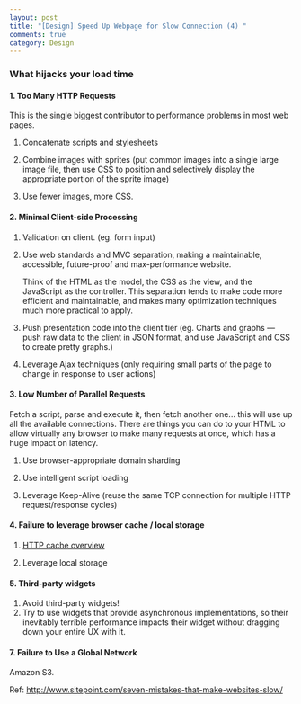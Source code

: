 ```yaml
---
layout: post
title: "[Design] Speed Up Webpage for Slow Connection (4) "
comments: true
category: Design
---
```


### What hijacks your load time

#### 1. Too Many HTTP Requests

This is the single biggest contributor to performance problems in most web pages.

1. Concatenate scripts and stylesheets

1. Combine images with sprites (put common images into a single large image file, then use CSS to position and selectively display the appropriate portion of the sprite image)

1. Use fewer images, more CSS.

#### 2. Minimal Client-side Processing

1. Validation on client. (eg. form input)

1. Use web standards and MVC separation, making a maintainable, accessible, future-proof and max-performance website.

   Think of the HTML as the model, the CSS as the view, and the JavaScript as the controller. This separation tends to make code more efficient and maintainable, and makes many optimization techniques much more practical to apply.

1. Push presentation code into the client tier (eg. Charts and graphs — push raw data to the client in JSON format, and use JavaScript and CSS to create pretty graphs.)

1. Leverage Ajax techniques (only requiring small parts of the page to change in response to user actions)

#### 3. Low Number of Parallel Requests

Fetch a script, parse and execute it, then fetch another one... this will use up all the available connections. There are things you can do to your HTML to allow virtually any browser to make many requests at once, which has a huge impact on latency.

1. Use browser-appropriate domain sharding

1. Use intelligent script loading

1. Leverage Keep-Alive (reuse the same TCP connection for multiple HTTP request/response cycles)

#### 4. Failure to leverage browser cache / local storage

1. [HTTP cache overview](http://www.mnot.net/cache_docs/)

1. Leverage local storage

#### 5. Third-party widgets

1. Avoid third-party widgets!
1. Try to use widgets that provide asynchronous implementations, so their inevitably terrible performance impacts their widget without dragging down your entire UX with it.

#### 7. Failure to Use a Global Network

Amazon S3.

Ref: http://www.sitepoint.com/seven-mistakes-that-make-websites-slow/
